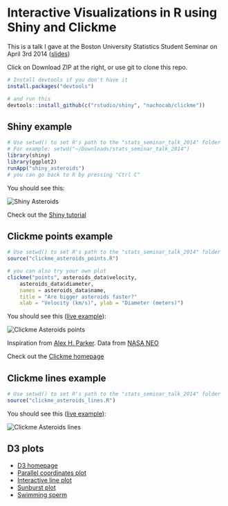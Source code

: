 # Interactive Visualizations in R using Shiny and Clickme

This is a talk I gave at the Boston University Statistics Student Seminar on April 3rd 2014 ([slides](http://www.slideshare.net/nachocab/interactive-r-visualizations-using-shiny-and-clickme))

Click on Download ZIP at the right, or use git to clone this repo.

``` r
# Install devtools if you don't have it
install.packages("devtools")

# and run this
devtools::install_github(c("rstudio/shiny", "nachocab/clickme"))
```

## Shiny example

``` r
# Use setwd() to set R's path to the "stats_seminar_talk_2014" folder
# For example: setwd("~/Downloads/stats_seminar_talk_2014")
library(shiny)
library(ggplot2)
runApp("shiny_asteroids")
# you can go back to R by pressing "Ctrl C"
```

You should see this:

![Shiny Asteroids](http://imgur.com/Ki7uOhG.jpg)

Check out the [Shiny tutorial](http://shiny.rstudio.com/tutorial/)

## Clickme points example

``` r
# Use setwd() to set R's path to the "stats_seminar_talk_2014" folder
source("clickme_asteroids_points.R")

# you can also try your own plot
clickme("points", asteroids_data$velocity,
    asteroids_data$diameter,
    names = asteroids_data$name,
    title = "Are bigger asteroids faster?"
    xlab = "Velocity (km/s)", ylab = "Diameter (meters)")
```

You should see this ([live example](http://rclickme.com/asteroids_points.html)):

![Clickme Asteroids points](http://imgur.com/ukbKCJ8.jpg)

Inspiration from [Alex H. Parker](https://plot.ly/~alexhp/68/).
Data from [NASA NEO](http://neo.jpl.nasa.gov/cgi-bin/neo_ca?type=NEO&hmax=all&sort=date&sdir=ASC&tlim=all&dmax=5LD&max_rows=50&fmt=full&action=Display+Table&show=1)

Check out the [Clickme homepage](http://rclickme.com)

## Clickme lines example

``` r
# Use setwd() to set R's path to the "stats_seminar_talk_2014" folder
source("clickme_asteroids_lines.R")
```

You should see this ([live example](http://rclickme.com/asteroids_lines.html)):

![Clickme Asteroids lines](http://i.imgur.com/gNiWi6E.jpg)


## D3 plots

* [D3 homepage](http://d3js.org/)
* [Parallel coordinates plot](http://bl.ocks.org/jasondavies/1341281)
* [Interactive line plot](http://projects.flowingdata.com/life-expectancy/)
* [Sunburst plot](http://bl.ocks.org/kerryrodden/7090426)
* [Swimming sperm](http://bl.ocks.org/mbostock/1136236)
